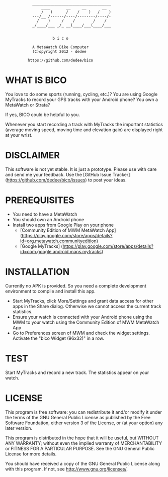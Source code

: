 	

                ___________________________________
                    ____       __     __       __
                    /   )      /    /    )   /    )
                ---/__ /------/----/--------/----/-
                  /    )     /    /        /    /
                _/____/___ _/_ __(____/___(____/___

	
                         b i c o
					
                A MetaWatch Bike Computer
                (C)opyright 2012 - dedee

              https://github.com/dedee/bico

WHAT IS BICO
============

You love to do some sports (running, cycling, etc.)?
You are using Google MyTracks to record your GPS tracks with your Android phone?
You own a MetaWatch or Strata?

If yes, BICO could be helpful to you.

Whenever you start recording a track with MyTracks the important statistics (average moving speed, moving time and elevation gain) are displayed right at your wrist.


DISCLAIMER
==========

This software is not yet stable. It is just a prototype. Please use with care and send me your feedback.
Use the [GitHub Issue Tracker] (https://github.com/dedee/bico/issues) to post your ideas.


PREREQUISITES
=============

- You need to have a MetaWatch
- You should own an Android phone
- Install two apps from Google Play on your phone
	- [Community Edition of MWM MetaWatch App] (https://play.google.com/store/apps/details?id=org.metawatch.communityedition)
	- [Google MyTracks] (https://play.google.com/store/apps/details?id=com.google.android.maps.mytracks)

INSTALLATION
============

Currently no APK is provided. So you need a complete development environment 
to compile and install this app.

- Start MyTracks, click More/Settings and grant data access for other apps in the Share dialog. Otherwise we cannot access the current track statistics.
- Ensure your watch is connected with your Android phone using the  MWM to your watch using the Community Edition of MWM MetaWatch App
- Go to Preferences screen of MWM and check the widget settings. Activate the "bico Widget (96x32)" in a row.

TEST
====

Start MyTracks and record a new track. The statistics appear on your watch.


LICENSE
=======

This program is free software: you can redistribute it and/or modify
it under the terms of the GNU General Public License as published by
the Free Software Foundation, either version 3 of the License, or
(at your option) any later version.

This program is distributed in the hope that it will be useful,
but WITHOUT ANY WARRANTY; without even the implied warranty of
MERCHANTABILITY or FITNESS FOR A PARTICULAR PURPOSE.  See the
GNU General Public License for more details.

You should have received a copy of the GNU General Public License
along with this program.  If not, see <http://www.gnu.org/licenses/>.

